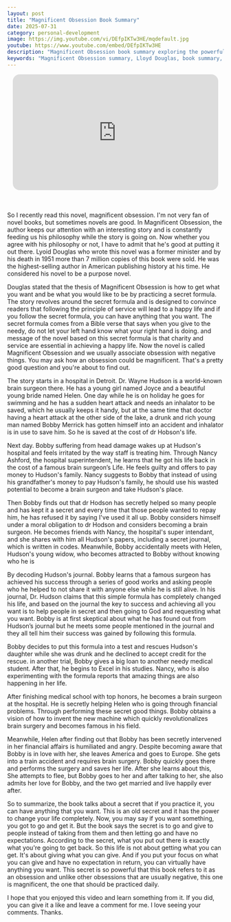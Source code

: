 ```yaml
---
layout: post
title: "Magnificent Obsession Book Summary"
date: 2025-07-31
category: personal-development
image: https://img.youtube.com/vi/DEfpIKTw3HE/mqdefault.jpg
youtube: https://www.youtube.com/embed/DEfpIKTw3HE
description: "Magnificent Obsession book summary exploring the powerful secret of selfless giving and how it leads to personal success and fulfillment."
keywords: "Magnificent Obsession summary, Lloyd Douglas, book summary, personal development, selfless giving, secret to success, purpose novel, service and fulfillment"
---
```


<div style="display: flex; justify-content: center; margin-bottom: 20px;">
  <div style="aspect-ratio: 16 / 9; width: 95%; max-width: 700px; position: relative;">
    <iframe 
      src="https://www.youtube.com/embed/DEfpIKTw3HE"
      title="YouTube video player"
      allowfullscreen
      frameborder="0"
      style="position: absolute; inset: 0; width: 100%; height: 100%; border-radius: 16px;">
    </iframe>
  </div>
</div>

<div style="height: 15px;"></div>
<!-- ..................................................................... -->

 So I recently read this novel, magnificent obsession. I'm not very fan of novel books, but sometimes novels are good. In Magnificent Obsession, the author keeps our attention with an interesting story and is constantly feeding us his philosophy while the story is going on. Now whether you agree with his philosophy or not, I have to admit that he's good at putting it out there. Lyoid Douglas who wrote this novel was a former minister and by his death in 1951 more than 7 million copies of this book were sold. He was the highest-selling author in American publishing history at his time. He considered his novel to be a purpose novel. 


 Douglas stated that the thesis of Magnificent Obsession is how to get what you want and be what you would like to be by practicing a secret formula. The story revolves around the secret formula and is designed to convince readers that following the principle of service will lead to a happy life and if you follow the secret formula, you can have anything that you want. The secret formula comes from a Bible verse that says when you give to the needy, do not let your left hand know what your right hand is doing. and message of the novel based on this secret formula is that charity and service are essential in achieving a happy life. Now the novel is called Magnificent Obsession and we usually associate obsession with negative things. You may ask how an obsession could be magnificent. That's a pretty good question and you're about to find out.


 The story starts in a hospital in Detroit. Dr. Wayne Hudson is a world-known brain surgeon there. He has a young girl named Joyce and a beautiful young bride named Helen. One day while he is on holiday he goes for swimming and he has a sudden heart attack and needs an inhalator to be saved, which he usually keeps it handy, but at the same time that doctor having a heart attack at the other side of the lake, a drunk and rich young man named Bobby Merrick has gotten himself into an accident and inhalator is in use to save him. So he is saved at the cost of dr Hobson's life. 


 Next day. Bobby suffering from head damage wakes up at Hudson's hospital and feels irritated by the way staff is treating him. Through Nancy Ashford, the hospital superintendent, he learns that he got his life back in the cost of a famous brain surgeon’s Life. He feels guilty and offers to pay money to Hudson's family. Nancy suggests to Bobby that instead of using his grandfather's money to pay Hudson's family, he should use his wasted potential to become a brain surgeon and take Hudson's place. 


 Then Bobby finds out that dr Hodson has secretly helped so many people and has kept it a secret and every time that those people wanted to repay him, he has refused it by saying I've used it all up. Bobby considers himself under a moral obligation to dr Hodson and considers becoming a brain surgeon. He becomes friends with Nancy, the hospital's super intendant, and she shares with him all Hudson's papers, including a secret journal, which is written in codes. Meanwhile, Bobby accidentally meets with Helen, Hudson's young widow, who becomes attracted to Bobby without knowing who he is 


 By decoding Hudson's journal. Bobby learns that a famous surgeon has achieved his success through a series of good works and asking people who he helped to not share it with anyone else while he is still alive. In his journal, Dr. Hudson claims that this simple formula has completely changed his life, and based on the journal the key to success and achieving all you want is to help people in secret and then going to God and requesting what you want. Bobby is at first skeptical about what he has found out from Hudson’s journal but he meets some people mentioned in the journal and they all tell him their success was gained by following this formula.


 Bobby decides to put this formula into a test and rescues Hudson's daughter while she was drunk and he declined to accept credit for the rescue. in another trial, Bobby gives a big loan to another needy medical student. After that, he begins to Excel in his studies. Nancy, who is also experimenting with the formula reports that amazing things are also happening in her life. 


 After finishing medical school with top honors, he becomes a brain surgeon at the hospital. He is secretly helping Helen who is going through financial problems. Through performing these secret good things. Bobby obtains a vision of how to invent the new machine which quickly revolutionalizes brain surgery and becomes famous in his field. 


 Meanwhile, Helen after finding out that Bobby has been secretly intervened in her financial affairs is humiliated and angry. Despite becoming aware that Bobby is in love with her, she leaves America and goes to Europe. She gets into a train accident and requires brain surgery. Bobby quickly goes there and performs the surgery and saves her life. After she learns about this, She attempts to flee, but Bobby goes to her and after talking to her, she also admits her love for Bobby, and the two get married and live happily ever after.


 So to summarize, the book talks about a secret that if you practice it, you can have anything that you want. This is an old secret and it has the power to change your life completely. Now, you may say if you want something, you got to go and get it. But the book says the secret is to go and give to people instead of taking from them and then letting go and have no expectations. According to the secret, what you put out there is exactly what you're going to get back. So this life is not about getting what you can get. It's about giving what you can give. And if you put your focus on what you can give and have no expectation in return, you can virtually have anything you want. This secret is so powerful that this book refers to it as an obsession and unlike other obsessions that are usually negative, this one is magnificent, the one that should be practiced daily. 

I hope that you enjoyed this video and learn something from it. If you did, you can give it a like and leave a comment for me. I love seeing your comments. Thanks.
